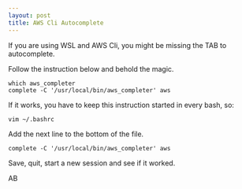 ```yaml
---
layout: post
title: AWS Cli Autocomplete
---
```

If you are using WSL and AWS Cli, you might be missing the TAB to autocomplete.

Follow the instruction below and behold the magic.

```
which aws_completer
complete -C '/usr/local/bin/aws_completer' aws
```

If it works, you have to keep this instruction started in every bash, so:

```
vim ~/.bashrc
```
Add the next line to the bottom of the file.
```
complete -C '/usr/local/bin/aws_completer' aws
```
Save, quit, start a new session and see if it worked.

AB
